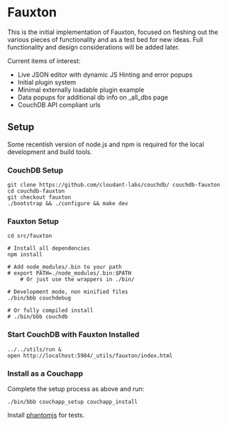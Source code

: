 Fauxton
=======

This is the initial implementation of Fauxton, focused on fleshing out
the various pieces of functionality and as a test bed for new ideas.
Full functionality and design considerations will be added later.

Current items of interest:

  * Live JSON editor with dynamic JS Hinting and error popups
  * Initial plugin system
  * Minimal externally loadable plugin example
  * Data popups for additional db info on \_all_dbs page
  * CouchDB API compliant urls

## Setup ##

Some recentish version of node.js and npm is required for the local
development and build tools.

### CouchDB Setup ###

    git clone https://github.com/cloudant-labs/couchdb/ couchdb-fauxton
    cd couchdb-fauxton
    git checkout fauxton
    ./bootstrap && ./configure && make dev

### Fauxton Setup ###

    cd src/fauxton

    # Install all dependencies
    npm install

    # Add node_modules/.bin to your path
    # export PATH=./node_modules/.bin:$PATH
		# Or just use the wrappers in ./bin/

    # Development mode, non minified files
    ./bin/bbb couchdebug

    # Or fully compiled install
    # ./bin/bbb couchdb

### Start CouchDB with Fauxton Installed ###

    ../../utils/run &
    open http://localhost:5984/_utils/fauxton/index.html

### Install as a Couchapp

Complete the setup process as above and run:

    ./bin/bbb couchapp_setup couchapp_install

Install [phantomjs](http://phantomjs.org/) for tests.
